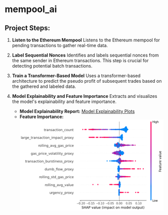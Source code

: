 # mempool_ai

## Project Steps:

1. **Listen to the Ethereum Mempool**
   Listens to the Ethereum mempool for pending transactions to gather real-time data.

2. **Label Sequential Nonces**
   Identifies and labels sequential nonces from the same sender in Ethereum transactions. This step is crucial for detecting potential batch transactions.

3. **Train a Transformer-Based Model**
   Uses a transformer-based architecture to predict the pseudo profit of subsequent trades based on the gathered and labeled data.

4. **Model Explainability and Feature Importance**
   Extracts and visualizes the model's explainability and feature importance.
   - **Model Explainability Report:**
     [Model Explainability Plots](ai/model_explainability_plots.ipynb)
   - **Feature Importance:**
     ![Feature Importance](assets/mompool_feat_importance.png)

